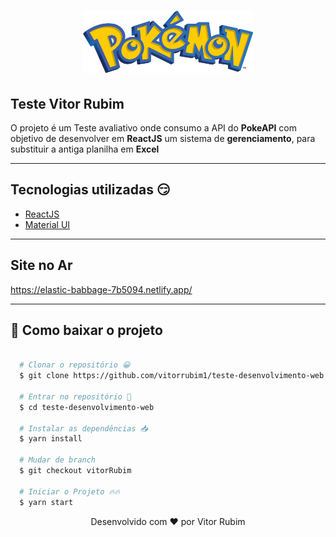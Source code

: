 <h1 align="center">
  <img src="src/img/logo" height=100 />
</h1>

## Teste Vitor Rubim

O projeto é um Teste avaliativo onde consumo a API do **PokeAPI** com objetivo de desenvolver em  **ReactJS** um sistema de **gerenciamento**, para substituir a antiga planilha em  **Excel**

---

## Tecnologias utilizadas 😏

- [ReactJS](https://pt-br.reactjs.org/)
- [Material UI](https://material-ui.com/)

---

## Site no Ar 

 https://elastic-babbage-7b5094.netlify.app/

---


## 📁 Como baixar o projeto


```bash

  # Clonar o repositório 😀
  $ git clone https://github.com/vitorrubim1/teste-desenvolvimento-web.git

  # Entrar no repositório 💪
  $ cd teste-desenvolvimento-web

  # Instalar as dependências 📥
  $ yarn install
  
  # Mudar de branch 
  $ git checkout vitorRubim

  # Iniciar o Projeto 🔥🔥
  $ yarn start

```

<p align="center"> Desenvolvido com ❤️ por Vitor Rubim </p>